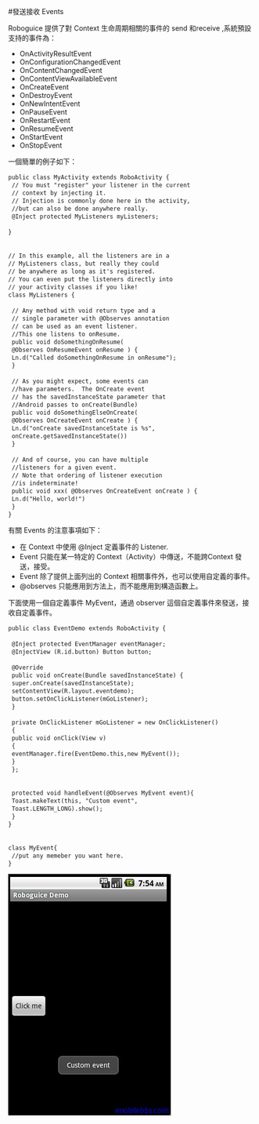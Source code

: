 #發送接收 Events

Roboguice 提供了對 Context 生命周期相關的事件的 send 和receive ,系統預設支持的事件為：

- OnActivityResultEvent
- OnConfigurationChangedEvent
- OnContentChangedEvent
- OnContentViewAvailableEvent
- OnCreateEvent
- OnDestroyEvent
- OnNewIntentEvent
- OnPauseEvent
- OnRestartEvent
- OnResumeEvent
- OnStartEvent
- OnStopEvent

一個簡單的例子如下：

```
public class MyActivity extends RoboActivity {
 // You must "register" your listener in the current
 // context by injecting it.
 // Injection is commonly done here in the activity,
 //but can also be done anywhere really.
 @Inject protected MyListeners myListeners;

}


// In this example, all the listeners are in a
// MyListeners class, but really they could
// be anywhere as long as it's registered.
// You can even put the listeners directly into
// your activity classes if you like!
class MyListeners {

 // Any method with void return type and a
 // single parameter with @Observes annotation
 // can be used as an event listener.
 //This one listens to onResume.
 public void doSomethingOnResume(
 @Observes OnResumeEvent onResume ) {
 Ln.d("Called doSomethingOnResume in onResume");
 }

 // As you might expect, some events can
 //have parameters.  The OnCreate event
 // has the savedInstanceState parameter that
 //Android passes to onCreate(Bundle)
 public void doSomethingElseOnCreate(
 @Observes OnCreateEvent onCreate ) {
 Ln.d("onCreate savedInstanceState is %s",
 onCreate.getSavedInstanceState())
 }

 // And of course, you can have multiple
 //listeners for a given event.
 // Note that ordering of listener execution
 //is indeterminate!
 public void xxx( @Observes OnCreateEvent onCreate ) {
 Ln.d("Hello, world!")
 }
}

```

有關 Events 的注意事項如下：

- 在 Context 中使用 @Inject 定義事件的 Listener.
- Event 只能在某一特定的 Context（Activity）中傳送，不能跨Context 發送，接受。
- Event 除了提供上面列出的 Context 相關事件外，也可以使用自定義的事件。
- @observes 只能應用到方法上，而不能應用到構造函數上。

下面使用一個自定義事件 MyEvent，通過 observer 這個自定義事件來發送，接收自定義事件。

```
public class EventDemo extends RoboActivity {

 @Inject protected EventManager eventManager;
 @InjectView (R.id.button) Button button;

 @Override
 public void onCreate(Bundle savedInstanceState) {
 super.onCreate(savedInstanceState);
 setContentView(R.layout.eventdemo);
 button.setOnClickListener(mGoListener);
 }

 private OnClickListener mGoListener = new OnClickListener()
 {
 public void onClick(View v)
 {
 eventManager.fire(EventDemo.this,new MyEvent());
 }
 };


 protected void handleEvent(@Observes MyEvent event){
 Toast.makeText(this, "Custom event",
 Toast.LENGTH_LONG).show();
 }
}


class MyEvent{
 //put any memeber you want here.
}

```

![](images/20.png)